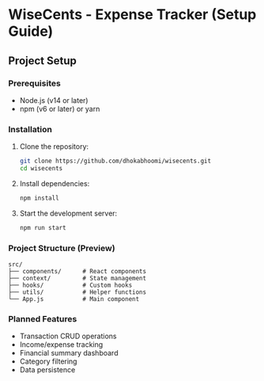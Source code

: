 # WiseCents - Expense Tracker (Setup Guide)

## Project Setup

### Prerequisites

- Node.js (v14 or later)
- npm (v6 or later) or yarn

### Installation

1. Clone the repository:

   ```bash
   git clone https://github.com/dhokabhoomi/wisecents.git
   cd wisecents
   ```

2. Install dependencies:

   ```bash
   npm install
   ```

3. Start the development server:

   ```bash
   npm run start
   ```

### Project Structure (Preview)

```
src/
├── components/      # React components
├── context/         # State management
├── hooks/           # Custom hooks
├── utils/           # Helper functions
└── App.js           # Main component
```

### Planned Features

- Transaction CRUD operations
- Income/expense tracking
- Financial summary dashboard
- Category filtering
- Data persistence
